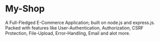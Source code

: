# My-Shop
A Full-Fledged E-Commerce Application; built on node.js and express.js.
Packed with features like User-Authentication, Authorization, CSRF Protection, File-Upload, Error-Handling, Email and alot more.
